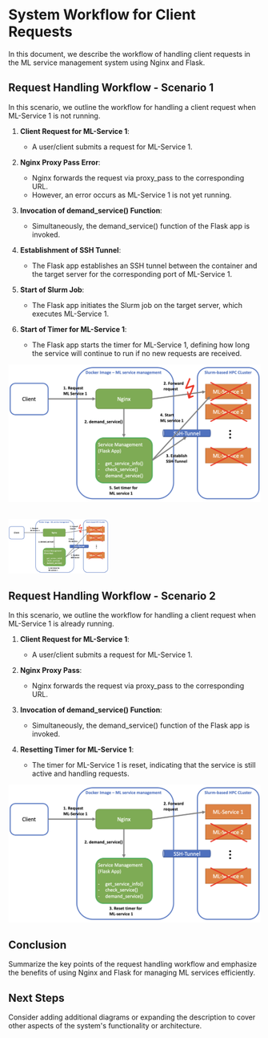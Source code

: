 # System Workflow for Client Requests

In this document, we describe the workflow of handling client requests in the ML service management system using Nginx and Flask.

## Request Handling Workflow - Scenario 1

In this scenario, we outline the workflow for handling a client request when ML-Service 1 is not running.

1. **Client Request for ML-Service 1**:
   - A user/client submits a request for ML-Service 1.

2. **Nginx Proxy Pass Error**:
   - Nginx forwards the request via proxy_pass to the corresponding URL.
   - However, an error occurs as ML-Service 1 is not yet running.

3. **Invocation of demand_service() Function**:
   - Simultaneously, the demand_service() function of the Flask app is invoked.

4. **Establishment of SSH Tunnel**:
   - The Flask app establishes an SSH tunnel between the container and the target server for the corresponding port of ML-Service 1.

5. **Start of Slurm Job**:
   - The Flask app initiates the Slurm job on the target server, which executes ML-Service 1.

6. **Start of Timer for ML-Service 1**:
   - The Flask app starts the timer for ML-Service 1, defining how long the service will continue to run if no new requests are received.


![Client Request Flow Diagram](./imgs/WORKFLOW_01.png)

<br/>
<img src="./imgs/WORKFLOW_01.png" alt="Client Request Flow Diagram - Scenario 1" width="200">

## Request Handling Workflow - Scenario 2

In this scenario, we outline the workflow for handling a client request when ML-Service 1 is already running.

1. **Client Request for ML-Service 1**:
   - A user/client submits a request for ML-Service 1.

2. **Nginx Proxy Pass**:
   - Nginx forwards the request via proxy_pass to the corresponding URL.

3. **Invocation of demand_service() Function**:
   - Simultaneously, the demand_service() function of the Flask app is invoked.

4. **Resetting Timer for ML-Service 1**:
   - The timer for ML-Service 1 is reset, indicating that the service is still active and handling requests.



![Timeout Management Diagram](./imgs/WORKFLOW_02.png)


## Conclusion

Summarize the key points of the request handling workflow and emphasize the benefits of using Nginx and Flask for managing ML services efficiently.

## Next Steps

Consider adding additional diagrams or expanding the description to cover other aspects of the system's functionality or architecture.

